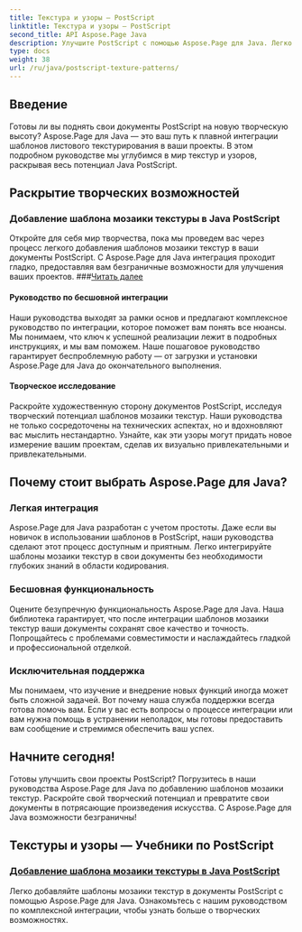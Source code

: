 ```yaml
---
title: Текстура и узоры — PostScript
linktitle: Текстура и узоры — PostScript
second_title: API Aspose.Page Java
description: Улучшите PostScript с помощью Aspose.Page для Java. Легко добавляйте шаблоны мозаики текстур для творческих возможностей в наших подробных руководствах по Java PostScript.
type: docs
weight: 38
url: /ru/java/postscript-texture-patterns/
---
```

## Введение

Готовы ли вы поднять свои документы PostScript на новую творческую высоту? Aspose.Page для Java — это ваш путь к плавной интеграции шаблонов листового текстурирования в ваши проекты. В этом подробном руководстве мы углубимся в мир текстур и узоров, раскрывая весь потенциал Java PostScript.

## Раскрытие творческих возможностей

### Добавление шаблона мозаики текстуры в Java PostScript

 Откройте для себя мир творчества, пока мы проведем вас через процесс легкого добавления шаблонов мозаики текстур в ваши документы PostScript. С Aspose.Page для Java интеграция проходит гладко, предоставляя вам безграничные возможности для улучшения ваших проектов. ###[Читать далее](./add-texture-tiling-pattern/)

#### Руководство по бесшовной интеграции

Наши руководства выходят за рамки основ и предлагают комплексное руководство по интеграции, которое поможет вам понять все нюансы. Мы понимаем, что ключ к успешной реализации лежит в подробных инструкциях, и мы вам поможем. Наше пошаговое руководство гарантирует беспроблемную работу — от загрузки и установки Aspose.Page для Java до окончательного выполнения.

#### Творческое исследование

Раскройте художественную сторону документов PostScript, исследуя творческий потенциал шаблонов мозаики текстур. Наши руководства не только сосредоточены на технических аспектах, но и вдохновляют вас мыслить нестандартно. Узнайте, как эти узоры могут придать новое измерение вашим проектам, сделав их визуально привлекательными и привлекательными.

## Почему стоит выбрать Aspose.Page для Java?

### Легкая интеграция

Aspose.Page для Java разработан с учетом простоты. Даже если вы новичок в использовании шаблонов в PostScript, наши руководства сделают этот процесс доступным и приятным. Легко интегрируйте шаблоны мозаики текстур в свои документы без необходимости глубоких знаний в области кодирования.

### Бесшовная функциональность

Оцените безупречную функциональность Aspose.Page для Java. Наша библиотека гарантирует, что после интеграции шаблонов мозаики текстур ваши документы сохранят свое качество и точность. Попрощайтесь с проблемами совместимости и наслаждайтесь гладкой и профессиональной отделкой.

### Исключительная поддержка

Мы понимаем, что изучение и внедрение новых функций иногда может быть сложной задачей. Вот почему наша служба поддержки всегда готова помочь вам. Если у вас есть вопросы о процессе интеграции или вам нужна помощь в устранении неполадок, мы готовы предоставить вам сообщение и стремимся обеспечить ваш успех.

## Начните сегодня!

Готовы улучшить свои проекты PostScript? Погрузитесь в наши руководства Aspose.Page для Java по добавлению шаблонов мозаики текстур. Раскройте свой творческий потенциал и превратите свои документы в потрясающие произведения искусства. С Aspose.Page для Java возможности безграничны!
## Текстуры и узоры — Учебники по PostScript
### [Добавление шаблона мозаики текстуры в Java PostScript](./add-texture-tiling-pattern/)
Легко добавляйте шаблоны мозаики текстур в документы PostScript с помощью Aspose.Page для Java. Ознакомьтесь с нашим руководством по комплексной интеграции, чтобы узнать больше о творческих возможностях.